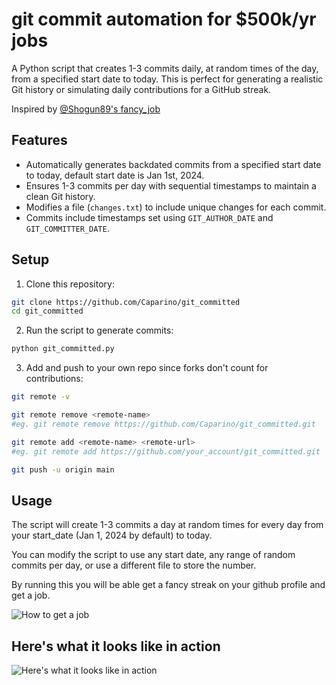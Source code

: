 # git commit automation for $500k/yr jobs

A Python script that creates 1-3 commits daily, at random times of the day, from a specified start date to today. This is perfect for generating a realistic Git history or simulating daily contributions for a GitHub streak.

Inspired by [@Shogun89's fancy_job](https://github.com/Shogun89/fancy_job)

## Features

- Automatically generates backdated commits from a specified start date to today, default start date is Jan 1st, 2024.
- Ensures 1-3 commits per day with sequential timestamps to maintain a clean Git history.
- Modifies a file (`changes.txt`) to include unique changes for each commit.
- Commits include timestamps set using `GIT_AUTHOR_DATE` and `GIT_COMMITTER_DATE`.

## Setup

1. Clone this repository:

```bash
git clone https://github.com/Caparino/git_committed
cd git_committed
```

2. Run the script to generate commits:

```bash
python git_committed.py
```

3. Add and push to your own repo since forks don't count for contributions:
```bash
git remote -v

git remote remove <remote-name>
#eg. git remote remove https://github.com/Caparino/git_committed.git

git remote add <remote-name> <remote-url>
#eg. git remote add https://github.com/your_account/git_committed.git

git push -u origin main
```

## Usage

The script will create 1-3 commits a day at random times for every day from your start_date (Jan 1, 2024 by default) to today.

You can modify the script to use any start date, any range of random commits per day, or use a different file to store the number.

By running this you will be able get a fancy streak on your github profile and get a job.

![How to get a job](get_a_job.jpg)

## Here's what it looks like in action
![Here's what it looks like in action](it_works.png)
